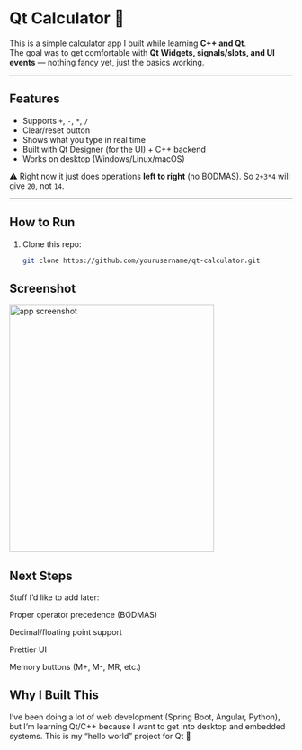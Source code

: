 # Qt Calculator 🧮

This is a simple calculator app I built while learning **C++ and Qt**.  
The goal was to get comfortable with **Qt Widgets, signals/slots, and UI events** — nothing fancy yet, just the basics working.

---

## Features
- Supports `+`, `-`, `*`, `/`
- Clear/reset button
- Shows what you type in real time
- Built with Qt Designer (for the UI) + C++ backend
- Works on desktop (Windows/Linux/macOS)

⚠️ Right now it just does operations **left to right** (no BODMAS). So `2+3*4` will give `20`, not `14`.

---

## How to Run
1. Clone this repo:
   ```bash
   git clone https://github.com/yourusername/qt-calculator.git

<h2>Screenshot</h2>

<img width="364" height="440" alt="app screenshot" src="https://github.com/user-attachments/assets/c2797225-cfef-48e8-b822-29ac5418479f" />


<h2>Next Steps</h2>

Stuff I’d like to add later:

Proper operator precedence (BODMAS)

Decimal/floating point support

Prettier UI

Memory buttons (M+, M-, MR, etc.)

<h2>Why I Built This</h2>

I’ve been doing a lot of web development (Spring Boot, Angular, Python), but I’m learning Qt/C++ because I want to get into desktop and embedded systems.
This is my “hello world” project for Qt 🚀
